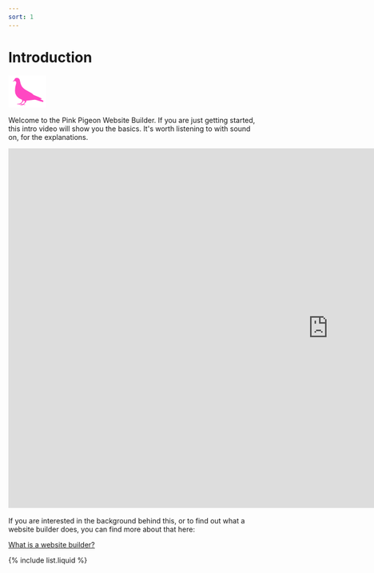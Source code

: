 ```yaml
---
sort: 1
---
```


# Introduction

![Image of the Pink Pigeon logo](https://raw.githubusercontent.com/pinkpigeondocs/Pink-Pigeon-Documentation/master/docs/common_elements_images/pp_logo.png)

Welcome to the Pink Pigeon Website Builder. If you are just getting started, this intro video will show you the basics. It's worth listening to with sound on, for the explanations.

<iframe class="vimeo_player" width="1280" height="720" src="https://player.vimeo.com/video/539243236?autoplay=0&loop=1&quality=1080p" frameborder="0" allow="autoplay; fullscreen; picture-in-picture" allowfullscreen></iframe>

If you are interested in the background behind this, or to find out what a website builder does, you can find more about that here:

[What is a website builder?](https://pinkpigeondocs.github.io/Pink-Pigeon-Documentation/1_Introduction/what_is_a_cms.html)

{% include list.liquid %}

